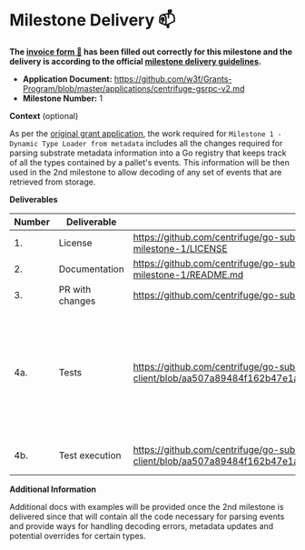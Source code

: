 # Milestone Delivery :mailbox:

**The [invoice form :pencil:](https://docs.google.com/forms/d/e/1FAIpQLSfmNYaoCgrxyhzgoKQ0ynQvnNRoTmgApz9NrMp-hd8mhIiO0A/viewform) has been filled out correctly for this milestone and the delivery is according to the official [milestone delivery guidelines](https://github.com/w3f/Grants-Program/blob/master/docs/Support%20Docs/milestone-deliverables-guidelines.md).**

* **Application Document:** https://github.com/w3f/Grants-Program/blob/master/applications/centrifuge-gsrpc-v2.md
* **Milestone Number:** 1

**Context** (optional)

As per the [original grant application](https://github.com/w3f/Grants-Program/pull/1281/files), the work required for `Milestone 1 - Dynamic Type Loader from metadata` includes
all the changes required for parsing substrate metadata information into a Go registry that keeps track of all the types contained by a pallet's events.
This information will be then used in the 2nd milestone to allow decoding of any set of events that are retrieved from storage.

**Deliverables**

| Number | Deliverable     | Link | Notes                                                                                        |
|--------|-----------------|---|----------------------------------------------------------------------------------------------|
| 1.     | License         | https://github.com/centrifuge/go-substrate-rpc-client/blob/events-parsing-v2-milestone-1/LICENSE | Apache License v2                                                                            | 
| 2.     | Documentation   | https://github.com/centrifuge/go-substrate-rpc-client/blob/events-parsing-v2-milestone-1/README.md  | -                                                                                            |
| 3.     | PR with changes | https://github.com/centrifuge/go-substrate-rpc-client/pull/327  | -                                                                                            |
| 4a.    | Tests           | https://github.com/centrifuge/go-substrate-rpc-client/blob/aa507a89484f162b47e1a2e6b71827307183b013/events/registry_test.go  | Tested using metadata information from - Centrifuge, Acala, Moonbeam, Polkadot and Statemint |
| 4b.    | Test execution  | https://github.com/centrifuge/go-substrate-rpc-client/blob/aa507a89484f162b47e1a2e6b71827307183b013/Makefile#L49  | Done in Docker image.                                                                        |

**Additional Information**

Additional docs with examples will be provided once the 2nd milestone is delivered since that will contain all the code necessary
for parsing events and provide ways for handling decoding errors, metadata updates and potential overrides for certain types.